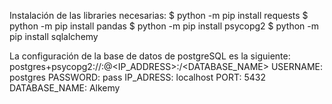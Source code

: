 Instalación de las libraries necesarias:
$ python -m pip install requests
$ python -m pip install pandas
$ python -m pip install psycopg2
$ python -m pip install sqlalchemy

La configuración de la base de datos de postgreSQL es la siguiente:
postgres+psycopg2://<USERNAME>:<PASSWORD>@<IP_ADDRESS>:<PORT>/<DATABASE_NAME>
USERNAME: postgres
PASSWORD: pass
IP_ADRESS: localhost
PORT: 5432
DATABASE_NAME: Alkemy